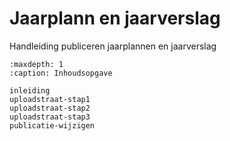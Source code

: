 # Jaarplann en jaarverslag

Handleiding publiceren jaarplannen en jaarverslag

```{toctree}
:maxdepth: 1
:caption: Inhoudsopgave

inleiding
uploadstraat-stap1
uploadstraat-stap2
uploadstraat-stap3
publicatie-wijzigen
```
